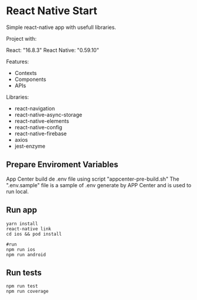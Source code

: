 # React Native Start 

Simple react-native app with usefull libraries.

Project with:

React: "16.8.3"
React Native: "0.59.10"

Features:
* Contexts
* Components
* APIs

Libraries: 
* react-navigation
* react-native-async-storage
* react-native-elements
* react-native-config
* react-native-firebase
* axios
* jest-enzyme


## Prepare Enviroment Variables

App Center build de .env file using script "appcenter-pre-build.sh"
The ".env.sample" file is a sample of .env generate by APP Center and is used to run local.

## Run app

```
yarn install
react-native link
cd ios && pod install

#run
npm run ios
npm run android
```

## Run tests

```
npm run test
npm run coverage
```